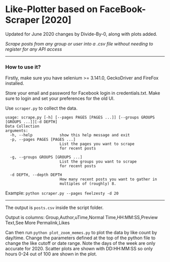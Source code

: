 # Like-Plotter based on FaceBook-Scraper [2020]

Updated for June 2020 changes by Divide-By-0, along with plots added.

_Scrape posts from any group or user into a .csv file without needing to register for any API access_

---

### How to use it?

Firstly, make sure you have selenium >= 3.141.0, GeckoDriver and FireFox installed.

Store your email and password for Facebook login in credentials.txt. Make sure to login and set your preferences for the old UI.

Use `scraper.py` to collect the data.

```
usage: scrape.py [-h] [--pages PAGES [PAGES ...]] [--groups GROUPS [GROUPS ...]][-d DEPTH]
Data Collection
arguments:
  -h, --help            show this help message and exit
  -p, --pages PAGES [PAGES ...]
                        List the pages you want to scrape
                        for recent posts

  -g, --groups GROUPS [GROUPS ...]
                        List the groups you want to scrape
                        for recent posts

  -d DEPTH, --depth DEPTH
                        How many recent posts you want to gather in
                        multiples of (roughly) 8.
```

Example: `python scraper.py --pages feelzesty -d 20`

---

The output is `posts.csv` inside the script folder.

Output is columns: Group,Author,uTime,Normal Time,HH:MM:SS,Preview Text,See More Permalink,Likes

Can then run `python plot_zoom_memes.py` to plot the data by like count by day/time. Change the parameters defined at the top of the python file to change the like cutoff or date range. Note the days of the week are only accurate for 2020. Scatter plots are shown with DD:HH:MM:SS so only hours 0-24 out of 100 are shown in the plot.
